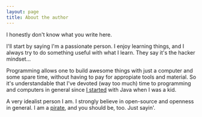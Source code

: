 ```yaml
---
layout: page
title: About the author
---
```


I honestly don't know what you write here.

I'll start by saying I'm a passionate person. I enjoy learning things, and I always try to do something useful with what I learn. They say it's the hacker mindset...

Programming allows one to build awesome things with just a computer and some spare time, without having to pay for appropiate tools and material. So it's understandable that I've devoted (way too much) time to programming and computers in general since [I started](http://jmendeth.com/blog/how-it-all-started) with Java when I was a kid.

A very idealist person I am. I strongly believe in open-source and openness in general. I am a [pirate](https://en.wikipedia.org/wiki/Pirate_Party), and you should be, too. Just sayin'.
